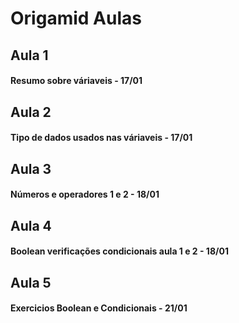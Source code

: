 # Origamid Aulas

## Aula 1 
#### Resumo sobre váriaveis - 17/01

## Aula 2 
#### Tipo de dados usados nas váriaveis - 17/01

## Aula 3
#### Números e operadores 1 e 2 - 18/01

## Aula 4
#### Boolean verificações condicionais aula 1 e 2 - 18/01

## Aula 5
#### Exercicios Boolean e Condicionais - 21/01